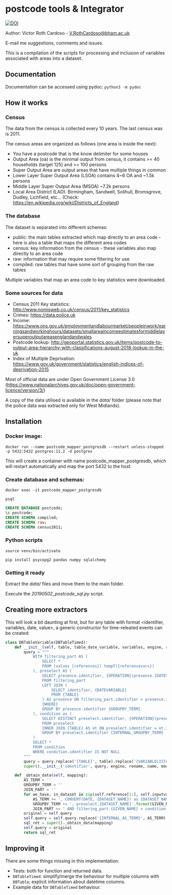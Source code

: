 # postcode tools & Integrator

[![DOI](https://zenodo.org/badge/185373533.svg)](https://zenodo.org/badge/latestdoi/185373533)

Author: Victor Roth Cardoso - V.RothCardoso@bham.ac.uk

E-mail me suggestions, comments and issues.

This is a compilation of the scripts for processing and inclusion of variables associated with areas into a dataset.

## Documentation

Documentation can be accessed using pydoc: `python3 -m pydoc`

## How it works

### Census

The data from the census is collected every 10 years. The last census was is 2011.

The census areas are organized as follows (one area is inside the next):
- You have a postcode that is the know delimiter for some houses
- Output Area (oa) is the minimal output from census, it contains >= 40 households (target 125) and >= 100 persons
- Super Output Area are output areas that have multiple things in common
- Lower Layer Super Output Area (LSOA) contains 4~6 OA and ~1.5k persons
- Middle Layer Super Output Area (MSOA) ~7.2k persons
- Local Area District (LAD): Birmingham, Sandwell, Solihull, Bromsgrove, Dudley, Lichfield, etc... (Check: https://en.wikipedia.org/wiki/Districts_of_England)

### The database

The dataset is separated into different schemas:
- public: the main tables extracted which map directly to an area code - here is also a table that maps the different area codes
- census: key information from the census - these variables also map directly to an area code
- raw: information that may require some filtering for use
- compiled: raw tables that have some sort of grouping from the raw tables

Multiple variables that map an area code to key statistics were downloaded.

### Some sources for data

- Census 2011 Key statistics: http://www.nomisweb.co.uk/census/2011/key_statistics
- Crimes: https://data.police.uk
- Income: https://www.ons.gov.uk/employmentandlabourmarket/peopleinwork/earningsandworkinghours/datasets/smallareaincomeestimatesformiddlelayersuperoutputareasenglandandwales
- Postcode lookup: http://geoportal.statistics.gov.uk/items/postcode-to-output-area-hierarchy-with-classifications-august-2018-lookup-in-the-uk
- Index of Multiple Deprivation: https://www.gov.uk/government/statistics/english-indices-of-deprivation-2015

Most of official data are under Open Government License 3.0 (https://www.nationalarchives.gov.uk/doc/open-government-licence/version/3/)

A copy of the data utilised is available in the _data/_ folder (please note that the police data was extracted only for West Midlands).

## Installation

### Docker image:

`docker run --name postcode_mapper_postgresdb --restart unless-stopped -p 5432:5432 postgres:11.2 -d postgres`

This will create a container with name postcode_mapper_postgresdb, which will restart automatically and map the port 5432 to the host.

### Create database and schemas:

`docker exec -it postcode_mapper_postgresdb`

`psql`

```sql
CREATE DATABASE postcode;
\c postcode;
CREATE SCHEMA compiled;
CREATE SCHEMA raw;
CREATE SCHEMA census2011;
```

### Python scripts

`source venv/bin/activate`

`pip install psycopg2 pandas numpy sqlalchemy`

### Getting it ready

Extract the _data/_ files and move them to the main folder.

Execute the _20190502_postcode_sql.py_ script.

## Creating more extractors

This will look a bit daunting at first, but for any table with format <identifier, variables, date, value>, a generic constructor for time-releated events can be created:

```python
class DBTableVariable(DBTableTimed):
    def __init__(self, table, table_date_variable, variables, engine, rename=True, name=None, mode=None, begin_date=None, end_date=None, ref_date=None, shift=None, first_presence=None):
        query = """
            WITH filtering_part AS (
                SELECT *
                FROM (values {references}) tempT({referencevars})
            ), preselect AS (
                SELECT presence.identifier, {OPERATION}(presence.{DATEVARIABLE}) AS CONDITION_DATE {AS_TERM}
                FROM filtering_part
                LEFT JOIN (
                    SELECT identifier, {DATEVARIABLE}
                    FROM {TABLE}
                ) AS presence ON filtering_part.identifier = presence.identifier
                {WHERE}
                GROUP BY presence.identifier {GROUPBY_TERM}
            ), condition as (
                SELECT DISTINCT preselect.identifier, {OPERATION}(preselect.CONDITION_DATE) AS CONDITION_DATE, count(*) as AMT_MEASURES, {VARIABLELISTAS} {INTERNAL_AS_TERM}
                FROM preselect
                INNER JOIN {TABLE} AS ot ON preselect.identifier = ot.identifier AND preselect.CONDITION_DATE = ot.{DATEVARIABLE}
                GROUP BY preselect.identifier {INTERNAL_GROUPBY_TERM}
            )
            SELECT *
            FROM condition
            WHERE condition.identifier IS NOT NULL
        """
        query = query.replace('{TABLE}', table).replace('{VARIABLELISTAS}', ', '.join(['avg(convert(numeric, "' + i + '")) as "avg_' + i + '"' for i in variables]))
        super().__init__('identifier', query, engine, rename, name, mode, begin_date, end_date, ref_date, shift, first_presence, table_date_variable)

    def _obtain_data(self, mapping):
        AS_TERM = ''
        GROUPBY_TERM = ''
        JOIN_PART = ''
        for we_have, in_dataset in zip(self.reference[1:], self.inputvars[1:]): #this is going to be added in the internal bit
            AS_TERM += ', CONVERT(DATE, {DATASET_NAME}) as {DATASET_NAME}'.format(GIVEN_NAME=in_dataset, DATASET_NAME=we_have)
            GROUPBY_TERM += ', preselect.{DATASET_NAME}'.format(GIVEN_NAME=in_dataset, DATASET_NAME=we_have)
            JOIN_PART += ' AND filtering_part.{GIVEN_NAME} = condition.{DATASET_NAME}'.format(GIVEN_NAME=in_dataset, DATASET_NAME=we_have)
        original = self.query
        self.query = self.query.replace('{INTERNAL_AS_TERM}', AS_TERM).replace('{INTERNAL_GROUPBY_TERM}', GROUPBY_TERM).replace('{JOIN_PART}', JOIN_PART)
        sql_ret = super()._obtain_data(mapping)
        self.query = original
        return sql_ret
```

## Improving it

There are some things missing in this implementation:

- Tests: both for function and returned data.
- `DBTableTimed`: simplify/merge the behaviour for multiple columns with `DBTable`; explicit information about datetime columns.
- Example data for `DBTableTimed` behaviour.

